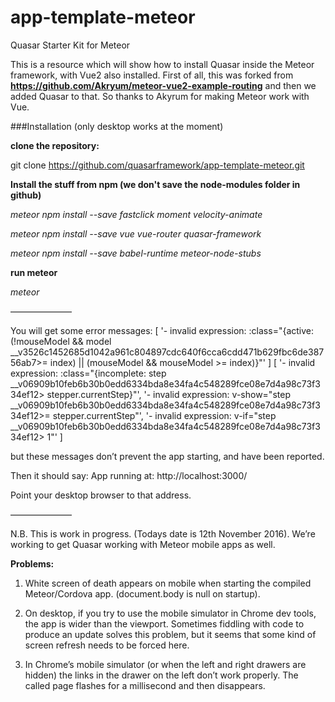 # app-template-meteor
Quasar Starter Kit for Meteor

This is a resource which will show how to install Quasar inside the Meteor framework, with Vue2 also installed.
First of all, this was forked from **https://github.com/Akryum/meteor-vue2-example-routing**
and then we added Quasar to that. So thanks to Akyrum for making Meteor work with Vue.

###Installation (only desktop works at the moment)

**clone the repository:**

git clone https://github.com/quasarframework/app-template-meteor.git


**Install the stuff from npm (we don't save the node-modules folder in github)**

*meteor npm install --save fastclick moment velocity-animate*

*meteor npm install --save vue vue-router quasar-framework*

*meteor npm install --save babel-runtime meteor-node-stubs*

**run meteor**

*meteor*

———————


You will get some error messages:
[ '- invalid expression: :class="{active: (!mouseModel && model  __v3526c1452685d1042a961c804897cdc640f6cca6cdd471b629fbc6de38756ab7>= index) || (mouseModel && mouseModel >= index)}"' ]
[ '- invalid expression: :class="{incomplete: step  __v06909b10feb6b30b0edd6334bda8e34fa4c548289fce08e7d4a98c73f334ef12> stepper.currentStep}"',
  '- invalid expression: v-show="step  __v06909b10feb6b30b0edd6334bda8e34fa4c548289fce08e7d4a98c73f334ef12>= stepper.currentStep"',
  '- invalid expression: v-if="step  __v06909b10feb6b30b0edd6334bda8e34fa4c548289fce08e7d4a98c73f334ef12> 1"' ]

but these messages don’t prevent the app starting, and have been reported.

Then it should say:
App running at: http://localhost:3000/

Point your desktop browser to that address.

———————

N.B. This is work in progress. (Todays date is 12th November 2016).
We’re working to get Quasar working with Meteor mobile apps as well.

**Problems:**

1) White screen of death appears on mobile when starting the compiled Meteor/Cordova app. (document.body is null on startup).

2) On desktop, if you try to use the mobile simulator in Chrome dev tools, the app is wider than the viewport. Sometimes fiddling with code to produce an update solves this problem, but it seems that some kind of screen refresh needs to be forced here.  

3) In Chrome’s mobile simulator (or when the left and right drawers are hidden) the links in the drawer on the left don’t work properly. The called page flashes for a millisecond and then disappears.

